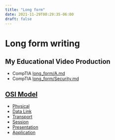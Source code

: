 ```yaml
---
title: "Long form"
date: 2021-11-29T00:29:35-06:00
draft: false
---
```


# Long form writing

## My Educational Video Production

- CompTIA [long_form/A.md](A+)
- CompTIA [long_form/Security.md](+)

## [OSI Model](long_form/OSI.md)

- [Physical](long_form/Physical.md)
- [Data Link](long_form/Data_Link.md)
- [Transport](long_form/Transport.md)
- [Session](long_form/Session.md)
- [Presentation](long_form/Presentation.md)
- [Application](long_form/Application)
